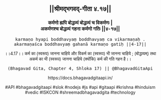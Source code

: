 <center><h2>||श्रीमद्‍भगवद्‍-गीता ४.१७||</h2>
<h3>कर्मणो ह्यपि बोद्धव्यं बोद्धव्यं च विकर्मणः |<br/>अकर्मणश्च बोद्धव्यं गहना कर्मणो गतिः ||४-१७||</h3>
<pre>karmaṇo hyapi boddhavyaṃ boddhavyaṃ ca vikarmaṇaḥ .<br/>akarmaṇaśca boddhavyaṃ gahanā karmaṇo gatiḥ ||4-17||</pre>
<p>।।4.17।। कर्म का (स्वरूप) जानना चाहिये और विकर्म का (स्वरूप) भी जानना चाहिये ; (बोद्धव्यम्) तथा अकर्म का भी (स्वरूप) जानना चाहिये (क्योंकि) कर्म की गति गहन है।।</p>
<pre>(Bhagavad Gita, Chapter 4, Shloka 17) || @BhagavadGitaApi</pre><p>https://docs.bhagavadgitaapi.in/</p><p>#API #bhagavadgitaapi #slok #nodejs #js #api #gitaapi #krishna #hinduism #vedic #ISKCON #shreemadbhagavadgita #technology</p></center>